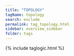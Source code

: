 ```yaml
---
title: "TOPOLOGY"
tagName: topology
search: exclude
permalink: tag_topology.html
sidebar: overview_sidebar
folder: tags
---
```

{% include taglogic.html %}
